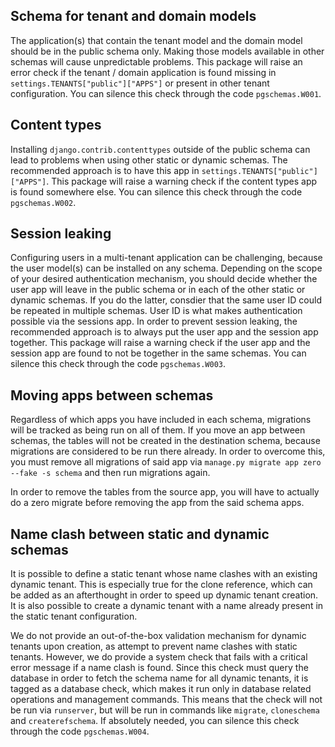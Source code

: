## Schema for tenant and domain models

The application(s) that contain the tenant model and the domain model should be in the public schema only. Making those models available in other schemas will cause unpredictable problems. This package will raise an error check if the tenant / domain application is found missing in `settings.TENANTS["public"]["APPS"]` or present in other tenant configuration. You can silence this check through the code `pgschemas.W001`.

## Content types

Installing `django.contrib.contenttypes` outside of the public schema can lead to problems when using other static or dynamic schemas. The recommended approach is to have this app in `settings.TENANTS["public"]["APPS"]`. This package will raise a warning check if the content types app is found somewhere else. You can silence this check through the code `pgschemas.W002`.

## Session leaking

Configuring users in a multi-tenant application can be challenging, because the user model(s) can be installed on any schema. Depending on the scope of your desired authentication mechanism, you should decide whether the user app will leave in the public schema or in each of the other static or dynamic schemas. If you do the latter, consdier that the same user ID could be repeated in multiple schemas. User ID is what makes authentication possible via the sessions app. In order to prevent session leaking, the recommended approach is to always put the user app and the session app together. This package will raise a warning check if the user app and the session app are found to not be together in the same schemas. You can silence this check through the code `pgschemas.W003`.

## Moving apps between schemas

Regardless of which apps you have included in each schema, migrations will be tracked as being run on all of them. If you move an app between schemas, the tables will not be created in the destination schema, because migrations are considered to be run there already. In order to overcome this, you must remove all migrations of said app via `manage.py migrate app zero --fake -s schema` and then run migrations again.

In order to remove the tables from the source app, you will have to actually do a zero migrate before removing the app from the said schema apps.

## Name clash between static and dynamic schemas

It is possible to define a static tenant whose name clashes with an existing dynamic tenant. This is especially true for the clone reference, which can be added as an afterthought in order to speed up dynamic tenant creation. It is also possible to create a dynamic tenant with a name already present in the static tenant configuration.

We do not provide an out-of-the-box validation mechanism for dynamic tenants upon creation, as attempt to prevent name clashes with static tenants. However, we do provide a system check that fails with a critical error message if a name clash is found. Since this check must query the database in order to fetch the schema name for all dynamic tenants, it is tagged as a database check, which makes it run only in database related operations and management commands. This means that the check will not be run via `runserver`, but will be run in commands like `migrate`, `cloneschema` and `createrefschema`. If absolutely needed, you can silence this check through the code `pgschemas.W004`.
